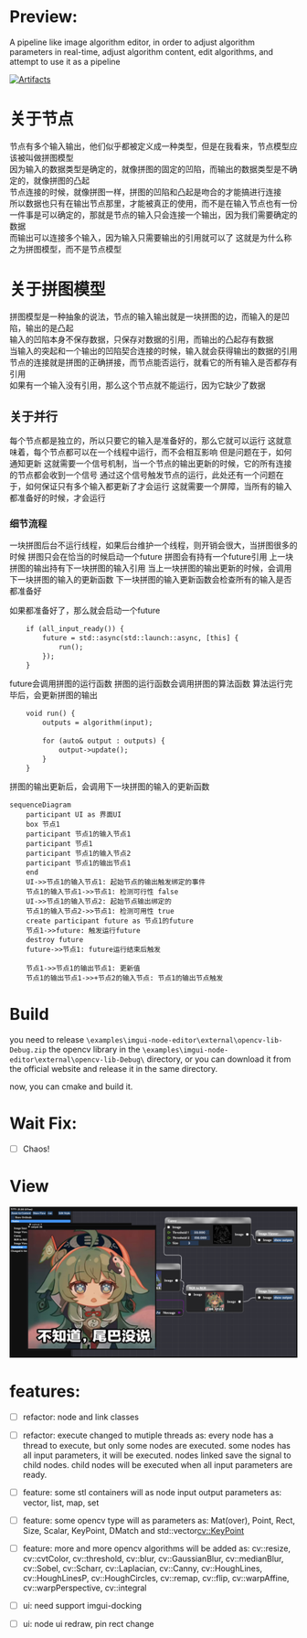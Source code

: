 # Preview: 
A pipeline like image algorithm editor, in order to adjust algorithm parameters in real-time, adjust algorithm content, edit algorithms, and attempt to use it as a pipeline

[![Artifacts](https://github.com/GengGode/image-node-editor/actions/workflows/artifacts.yml/badge.svg)](https://github.com/GengGode/image-node-editor/actions/workflows/artifacts.yml)

# 关于节点

节点有多个输入输出，他们似乎都被定义成一种类型，但是在我看来，节点模型应该被叫做拼图模型  
因为输入的数据类型是确定的，就像拼图的固定的凹陷，而输出的数据类型是不确定的，就像拼图的凸起  
节点连接的时候，就像拼图一样，拼图的凹陷和凸起是吻合的才能搞进行连接  
所以数据也只有在输出节点那里，才能被真正的使用，而不是在输入节点也有一份  
一件事是可以确定的，那就是节点的输入只会连接一个输出，因为我们需要确定的数据   
而输出可以连接多个输入，因为输入只需要输出的引用就可以了
这就是为什么称之为拼图模型，而不是节点模型

# 关于拼图模型

拼图模型是一种抽象的说法，节点的输入输出就是一块拼图的边，而输入的是凹陷，输出的是凸起  
输入的凹陷本身不保存数据，只保存对数据的引用，而输出的凸起存有数据   
当输入的突起和一个输出的凹陷契合连接的时候，输入就会获得输出的数据的引用   
节点的连接就是拼图的正确拼接，而节点能否运行，就看它的所有输入是否都存有引用   
如果有一个输入没有引用，那么这个节点就不能运行，因为它缺少了数据

## 关于并行

每个节点都是独立的，所以只要它的输入是准备好的，那么它就可以运行
这就意味着，每个节点都可以在一个线程中运行，而不会相互影响
但是问题在于，如何通知更新
这就需要一个信号机制，当一个节点的输出更新的时候，它的所有连接的节点都会收到一个信号
通过这个信号触发节点的运行，此处还有一个问题在于，如何保证只有多个输入都更新了才会运行
这就需要一个屏障，当所有的输入都准备好的时候，才会运行

### 细节流程

一块拼图后台不运行线程，如果后台维护一个线程，则开销会很大，当拼图很多的时候
拼图只会在恰当的时候启动一个future
拼图会有持有一个future引用
上一块拼图的输出持有下一块拼图的输入引用
当上一块拼图的输出更新的时候，会调用下一块拼图的输入的更新函数
下一块拼图的输入更新函数会检查所有的输入是否都准备好

如果都准备好了，那么就会启动一个future
```
    if (all_input_ready()) {
        future = std::async(std::launch::async, [this] {
            run();
        });
    }
```
future会调用拼图的运行函数
拼图的运行函数会调用拼图的算法函数
算法运行完毕后，会更新拼图的输出
```
    void run() {
        outputs = algorithm(input);

        for (auto& output : outputs) {
            output->update();
        }
    }
```
拼图的输出更新后，会调用下一块拼图的输入的更新函数

``` mermaid
sequenceDiagram
    participant UI as 界面UI
    box 节点1
    participant 节点1的输入节点1
    participant 节点1
    participant 节点1的输入节点2
    participant 节点1的输出节点1
    end
    UI->>节点1的输入节点1: 起始节点的输出触发绑定的事件
    节点1的输入节点1->>节点1: 检测可行性 false
    UI->>节点1的输入节点2: 起始节点输出绑定的
    节点1的输入节点2->>节点1: 检测可用性 true
    create participant future as 节点1的future
    节点1->>future: 触发运行future
    destroy future
    future->>节点1: future运行结束后触发
    
    节点1->>节点1的输出节点1: 更新值
    节点1的输出节点1->>+节点2的输入节点: 节点1的输出节点触发

```




# Build

you need to release `\examples\imgui-node-editor\external\opencv-lib-Debug.zip` the opencv library in the `\examples\imgui-node-editor\external\opencv-lib-Debug\` directory, or you can download it from the official website and release it in the same directory.

now, you can cmake and build it.

# Wait Fix:
- [ ] Chaos!

# View

![预览图](doc/image.png)

# features:

- [ ] refactor: node and link classes 
- [ ] refactor: execute changed to mutiple threads
    as: every node has a thread to execute, but only some nodes are executed. 
        some nodes has all input parameters, it will be executed.
        nodes linked save the signal to child nodes.
        child nodes will be executed when all input parameters are ready.
- [ ] feature: some stl containers will as node input output parameters
    as: vector, list, map, set
- [ ] feature: some opencv type will as parameters
    as: Mat(over), Point, Rect, Size, Scalar, KeyPoint, DMatch
        and std::vector<cv::KeyPoint>
- [ ] feature: more and more opencv algorithms will be added
    as: cv::resize, cv::cvtColor, cv::threshold, cv::blur, cv::GaussianBlur, cv::medianBlur, cv::Sobel, cv::Scharr, cv::Laplacian, cv::Canny, cv::HoughLines, cv::HoughLinesP, cv::HoughCircles, cv::remap, cv::flip, cv::warpAffine, cv::warpPerspective, cv::integral
- [ ] ui: need support imgui-docking
- [ ] ui: node ui redraw, pin rect change

